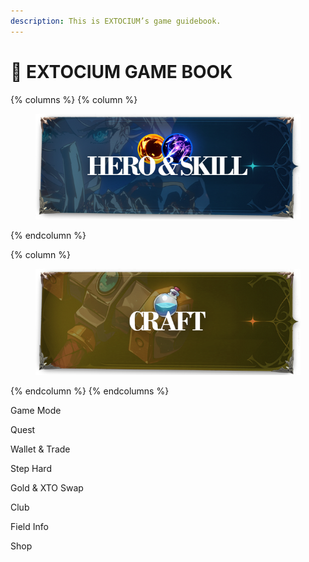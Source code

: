 ```yaml
---
description: This is EXTOCIUM’s game guidebook.
---
```


# 📙 EXTOCIUM GAME BOOK

{% columns %}
{% column %}
<figure><img src=".gitbook/assets/Git_Hero (2).png" alt=""><figcaption></figcaption></figure>
{% endcolumn %}

{% column %}
<figure><img src=".gitbook/assets/Git_Craft (1).png" alt=""><figcaption></figcaption></figure>
{% endcolumn %}
{% endcolumns %}

Game Mode

Quest

Wallet & Trade

Step Hard

Gold & XTO Swap

Club

Field Info

Shop
